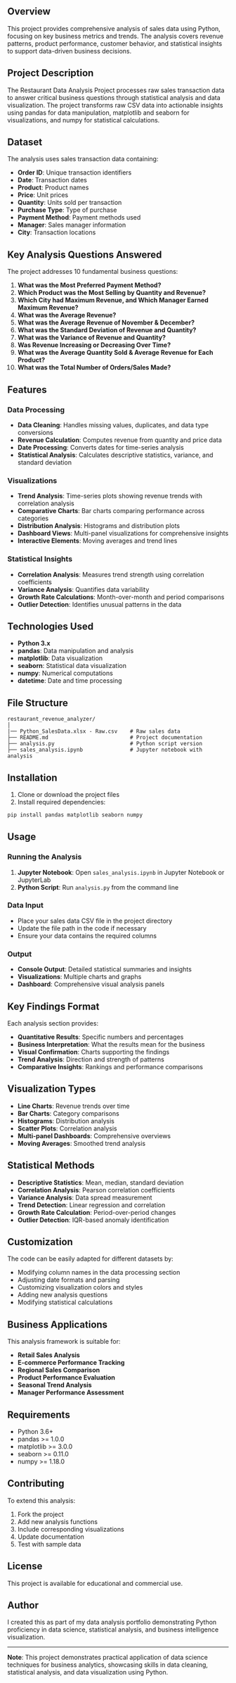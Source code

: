 ## Overview

This project provides comprehensive analysis of sales data using Python, focusing on key business metrics and trends. The analysis covers revenue patterns, product performance, customer behavior, and statistical insights to support data-driven business decisions.

## Project Description

The Restaurant Data Analysis Project processes raw sales transaction data to answer critical business questions through statistical analysis and data visualization. The project transforms raw CSV data into actionable insights using pandas for data manipulation, matplotlib and seaborn for visualizations, and numpy for statistical calculations.

## Dataset

The analysis uses sales transaction data containing:
- **Order ID**: Unique transaction identifiers
- **Date**: Transaction dates
- **Product**: Product names
- **Price**: Unit prices
- **Quantity**: Units sold per transaction
- **Purchase Type**: Type of purchase
- **Payment Method**: Payment methods used
- **Manager**: Sales manager information
- **City**: Transaction locations

## Key Analysis Questions Answered

The project addresses 10 fundamental business questions:

1. **What was the Most Preferred Payment Method?**
2. **Which Product was the Most Selling by Quantity and Revenue?**
3. **Which City had Maximum Revenue, and Which Manager Earned Maximum Revenue?**
4. **What was the Average Revenue?**
5. **What was the Average Revenue of November & December?**
6. **What was the Standard Deviation of Revenue and Quantity?**
7. **What was the Variance of Revenue and Quantity?**
8. **Was Revenue Increasing or Decreasing Over Time?**
9. **What was the Average Quantity Sold & Average Revenue for Each Product?**
10. **What was the Total Number of Orders/Sales Made?**

## Features

### Data Processing
- **Data Cleaning**: Handles missing values, duplicates, and data type conversions
- **Revenue Calculation**: Computes revenue from quantity and price data
- **Date Processing**: Converts dates for time-series analysis
- **Statistical Analysis**: Calculates descriptive statistics, variance, and standard deviation

### Visualizations
- **Trend Analysis**: Time-series plots showing revenue trends with correlation analysis
- **Comparative Charts**: Bar charts comparing performance across categories
- **Distribution Analysis**: Histograms and distribution plots
- **Dashboard Views**: Multi-panel visualizations for comprehensive insights
- **Interactive Elements**: Moving averages and trend lines

### Statistical Insights
- **Correlation Analysis**: Measures trend strength using correlation coefficients
- **Variance Analysis**: Quantifies data variability
- **Growth Rate Calculations**: Month-over-month and period comparisons
- **Outlier Detection**: Identifies unusual patterns in the data

## Technologies Used

- **Python 3.x**
- **pandas**: Data manipulation and analysis
- **matplotlib**: Data visualization
- **seaborn**: Statistical data visualization
- **numpy**: Numerical computations
- **datetime**: Date and time processing

## File Structure

```
restaurant_revenue_analyzer/
│
|── Python_SalesData.xlsx - Raw.csv    # Raw sales data
├── README.md                          # Project documentation
├── analysis.py                        # Python script version
├── sales_analysis.ipynb               # Jupyter notebook with analysis

```

## Installation

1. Clone or download the project files
2. Install required dependencies:
   
```bash
pip install pandas matplotlib seaborn numpy
```

## Usage

### Running the Analysis

1. **Jupyter Notebook**: Open `sales_analysis.ipynb` in Jupyter Notebook or JupyterLab
2. **Python Script**: Run `analysis.py` from the command line

### Data Input
- Place your sales data CSV file in the project directory
- Update the file path in the code if necessary
- Ensure your data contains the required columns

### Output
- **Console Output**: Detailed statistical summaries and insights
- **Visualizations**: Multiple charts and graphs
- **Dashboard**: Comprehensive visual analysis panels

## Key Findings Format

Each analysis section provides:
- **Quantitative Results**: Specific numbers and percentages
- **Business Interpretation**: What the results mean for the business
- **Visual Confirmation**: Charts supporting the findings
- **Trend Analysis**: Direction and strength of patterns
- **Comparative Insights**: Rankings and performance comparisons

## Visualization Types

- **Line Charts**: Revenue trends over time
- **Bar Charts**: Category comparisons
- **Histograms**: Distribution analysis
- **Scatter Plots**: Correlation analysis
- **Multi-panel Dashboards**: Comprehensive overviews
- **Moving Averages**: Smoothed trend analysis

## Statistical Methods

- **Descriptive Statistics**: Mean, median, standard deviation
- **Correlation Analysis**: Pearson correlation coefficients
- **Variance Analysis**: Data spread measurement
- **Trend Detection**: Linear regression and correlation
- **Growth Rate Calculation**: Period-over-period changes
- **Outlier Detection**: IQR-based anomaly identification

## Customization

The code can be easily adapted for different datasets by:
- Modifying column names in the data processing section
- Adjusting date formats and parsing
- Customizing visualization colors and styles
- Adding new analysis questions
- Modifying statistical calculations

## Business Applications

This analysis framework is suitable for:
- **Retail Sales Analysis**
- **E-commerce Performance Tracking**
- **Regional Sales Comparison**
- **Product Performance Evaluation**
- **Seasonal Trend Analysis**
- **Manager Performance Assessment**

## Requirements

- Python 3.6+
- pandas >= 1.0.0
- matplotlib >= 3.0.0
- seaborn >= 0.11.0
- numpy >= 1.18.0

## Contributing

To extend this analysis:
1. Fork the project
2. Add new analysis functions
3. Include corresponding visualizations
4. Update documentation
5. Test with sample data

## License

This project is available for educational and commercial use.

## Author

I created this as part of my data analysis portfolio demonstrating Python proficiency in data science, statistical analysis, and business intelligence visualization.

---

**Note**: This project demonstrates practical application of data science techniques for business analytics, showcasing skills in data cleaning, statistical analysis, and data visualization using Python.
